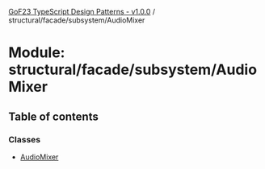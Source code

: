[GoF23 TypeScript Design Patterns - v1.0.0](../README.md) / structural/facade/subsystem/AudioMixer

# Module: structural/facade/subsystem/AudioMixer

## Table of contents

### Classes

- [AudioMixer](../classes/structural_facade_subsystem_AudioMixer.AudioMixer.md)
